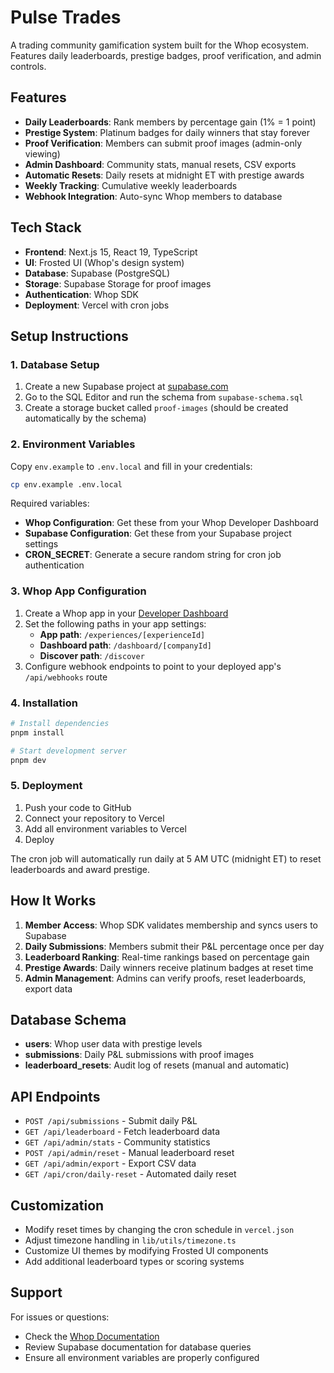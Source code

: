 # Pulse Trades

A trading community gamification system built for the Whop ecosystem. Features daily leaderboards, prestige badges, proof verification, and admin controls.

## Features

- **Daily Leaderboards**: Rank members by percentage gain (1% = 1 point)
- **Prestige System**: Platinum badges for daily winners that stay forever
- **Proof Verification**: Members can submit proof images (admin-only viewing)
- **Admin Dashboard**: Community stats, manual resets, CSV exports
- **Automatic Resets**: Daily resets at midnight ET with prestige awards
- **Weekly Tracking**: Cumulative weekly leaderboards
- **Webhook Integration**: Auto-sync Whop members to database

## Tech Stack

- **Frontend**: Next.js 15, React 19, TypeScript
- **UI**: Frosted UI (Whop's design system)
- **Database**: Supabase (PostgreSQL)
- **Storage**: Supabase Storage for proof images
- **Authentication**: Whop SDK
- **Deployment**: Vercel with cron jobs

## Setup Instructions

### 1. Database Setup

1. Create a new Supabase project at [supabase.com](https://supabase.com)
2. Go to the SQL Editor and run the schema from `supabase-schema.sql`
3. Create a storage bucket called `proof-images` (should be created automatically by the schema)

### 2. Environment Variables

Copy `env.example` to `.env.local` and fill in your credentials:

```bash
cp env.example .env.local
```

Required variables:
- **Whop Configuration**: Get these from your Whop Developer Dashboard
- **Supabase Configuration**: Get these from your Supabase project settings
- **CRON_SECRET**: Generate a secure random string for cron job authentication

### 3. Whop App Configuration

1. Create a Whop app in your [Developer Dashboard](https://whop.com/dashboard/developer/)
2. Set the following paths in your app settings:
   - **App path**: `/experiences/[experienceId]`
   - **Dashboard path**: `/dashboard/[companyId]`
   - **Discover path**: `/discover`
3. Configure webhook endpoints to point to your deployed app's `/api/webhooks` route

### 4. Installation

```bash
# Install dependencies
pnpm install

# Start development server
pnpm dev
```

### 5. Deployment

1. Push your code to GitHub
2. Connect your repository to Vercel
3. Add all environment variables to Vercel
4. Deploy

The cron job will automatically run daily at 5 AM UTC (midnight ET) to reset leaderboards and award prestige.

## How It Works

1. **Member Access**: Whop SDK validates membership and syncs users to Supabase
2. **Daily Submissions**: Members submit their P&L percentage once per day
3. **Leaderboard Ranking**: Real-time rankings based on percentage gain
4. **Prestige Awards**: Daily winners receive platinum badges at reset time
5. **Admin Management**: Admins can verify proofs, reset leaderboards, export data

## Database Schema

- **users**: Whop user data with prestige levels
- **submissions**: Daily P&L submissions with proof images
- **leaderboard_resets**: Audit log of resets (manual and automatic)

## API Endpoints

- `POST /api/submissions` - Submit daily P&L
- `GET /api/leaderboard` - Fetch leaderboard data
- `GET /api/admin/stats` - Community statistics
- `POST /api/admin/reset` - Manual leaderboard reset
- `GET /api/admin/export` - Export CSV data
- `GET /api/cron/daily-reset` - Automated daily reset

## Customization

- Modify reset times by changing the cron schedule in `vercel.json`
- Adjust timezone handling in `lib/utils/timezone.ts`
- Customize UI themes by modifying Frosted UI components
- Add additional leaderboard types or scoring systems

## Support

For issues or questions:
- Check the [Whop Documentation](https://dev.whop.com)
- Review Supabase documentation for database queries
- Ensure all environment variables are properly configured